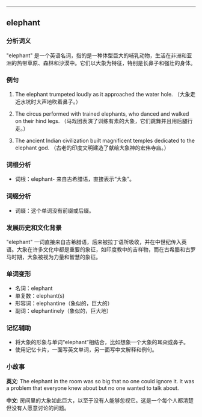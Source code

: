 
---------------
## elephant
### 分析词义
"elephant" 是一个英语名词，指的是一种体型巨大的哺乳动物，生活在非洲和亚洲的热带草原、森林和沙漠中。它们以大象为特征，特别是长鼻子和强壮的身体。

### 例句
1. The elephant trumpeted loudly as it approached the water hole.
   （大象走近水坑时大声地吹着鼻子。）
   
2. The circus performed with trained elephants, who danced and walked on their hind legs.
   （马戏团表演了训练有素的大象，它们跳舞并且用后腿行走。）

3. The ancient Indian civilization built magnificent temples dedicated to the elephant god.
   （古老的印度文明建造了献给大象神的宏伟寺庙。）

### 词根分析
- 词根：elephant- 来自古希腊语，直接表示“大象”。

### 词缀分析
- 词缀：这个单词没有前缀或后缀。

### 发展历史和文化背景
"elephant" 一词直接来自古希腊语，后来被拉丁语所吸收，并在中世纪传入英语。大象在许多文化中都是重要的象征，如印度教中的吉祥物，而在古希腊和古罗马时期，大象被视为力量和智慧的象征。

### 单词变形
- 名词：elephant
- 单复数：elephant(s)
- 形容词：elephantine（象似的，巨大的）
- 副词：elephantinely（象似的，巨大地）

### 记忆辅助
- 将大象的形象与单词“elephant”相结合，比如想象一个大象的耳朵或鼻子。
- 使用记忆卡片，一面写英文单词，另一面写中文解释和例句。

### 小故事
**英文**:
The elephant in the room was so big that no one could ignore it. It was a problem that everyone knew about but no one wanted to talk about.

**中文**:
房间里的大象如此巨大，以至于没有人能够忽视它。这是一个每个人都清楚但没有人愿意讨论的问题。

